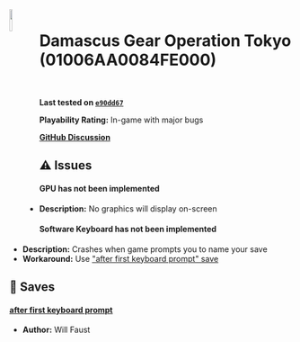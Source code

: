 <img align="left" height="10%" width="10%" src="https://img-eshop.cdn.nintendo.net/i/37eab904acbc030394ebf0f5e0856c83c6870fc077c71b0e253321be8a92a511.jpg"/>

# Damascus Gear Operation Tokyo (01006AA0084FE000)
<br>

**Last tested on [`e90dd67`](https://github.com/skyline-emu/skyline/commit/e90dd67)**

**Playability Rating:** In-game with major bugs

[**GitHub Discussion**](https://github.com/willfaust/title-meta/discussions/3)
## :warning: Issues
#### GPU has not been implemented
* **Description:** No graphics will display on-screen
#### Software Keyboard has not been implemented
* **Description:** Crashes when game prompts you to name your save
* **Workaround:** Use ["after first keyboard prompt" save](#after-first-keyboard-prompt)
## :floppy_disk: Saves
#### [after first keyboard prompt](save/after-first-keyboard-prompt.zip)
* **Author:** Will Faust